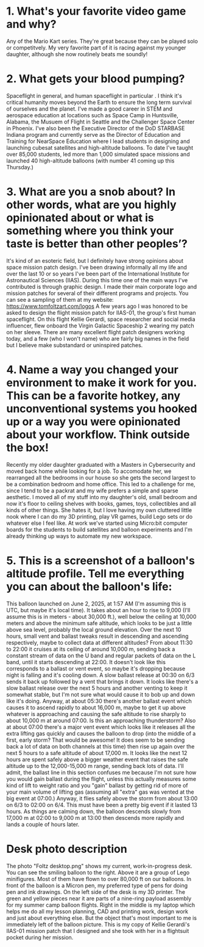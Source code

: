 # 1. What's your favorite video game and why?
Any of the Mario Kart series. They're great because they can be played solo or competitvely. My very favorite part of it is racing against my younger daughter, although she now routinely beats me soundly!

# 2. What gets your blood pumping?
Spaceflight in general, and human spaceflight in particular . I think it's critical humanity moves beyond the Earth to ensure the long term survival of ourselves and the planet. I've made a good career in STEM and aerospace education at locations such as Space Camp in Huntsville, Alabama, the Musuem of Flight in Seattle and the Challenger Space Center in Phoenix. I've also been the Executive Director of the DoD STARBASE Indiana program and currently serve as the Director of Education and Training for NearSpace Education where I lead students in designing and launching cubesat satellites and high-altitude balloons. To date I've taught over 85,000 students, led more than 1,000 simulated space missions and launched 40 high-altitude balloons (with number 41 coming up this Thursday.)

# 3. What are you a snob about? In other words, what are you highly opinionated about or what is something where you think your taste is better than other peoples’?
It's kind of an esoteric field, but I definitely have strong opinions about space mission patch design. I've been drawing informally all my life and over the last 10 or so years I've been part of the International Institute for Astronautical Sciences (IIAS). During this time one of the main ways I've contributed is through graphic design. I made their main corporate logo and mission patches for several of their different programs and projects. You can see a sampling of them at my website: https://www.tomfoltzart.com/logos  A few years ago I was honored to be asked to design the flight mission patch for IIAS-01, the group's first human spaceflight. On this flight Kellie Gerardi, space researcher and social media influencer, flew onboard the Virgin Galactic Spaceship 2 wearing my patch on her sleeve. There are many excellent flight patch designers working today, and a few (who I won't name) who are fairly big names in the field but I believe make substandard or uninspired patches. 

# 4. Name a way you changed your environment to make it work for you. This can be a favorite hotkey, any unconventional systems you hooked up or a way you were opinionated about your workflow. Think outside the box!
Recently my older daughter graduated with a Masters in Cybersecurity and moved back home while looking for a job. To accomodate her, we rearranged all the bedrooms in our house so she gets the second largest to be a combination bedroom and home office. This led to a challenge for me, since I tend to be a packrat and my wife prefers a simple and sparse aesthetic. I moved all of my stuff into my daughter's old, small bedroom and now it's floor to ceiling shelves with books, games, toys, collectibles and all kinds of other things. She hates it, but I love having my own cluttered little nook where I can do my 3D printing, play VR games, build Lego sets or do whatever else I feel like. At work we've started using Micro:bit computer boards for the students to build satellites and balloon experiments and I'm already thinking up ways to automate my new workspace.

# 5. This is a screenshot of a balloon's altitude profile. Tell me everything you can about the balloon's life:
This balloon launched on June 2, 2025, at 1:57 AM (I'm assuming this is UTC, but maybe it's local time). It takes about an hour to rise to 9,000 (I'll assume this is in meters - about 30,000 ft.), well below the ceiling at 10,000 meters and above the minimum safe altitude, which looks to be just a little above sea level, probably the local ground elevation. Over the next 10 hours, small vent and ballast tweaks result in descending and ascending respectively, maybe to collect data at different altitudes? From about 11:30 to 22:00 it cruises at its ceiling of around 10,000 m, sending back a constant stream of data on the U band and regular packets of data on the L band, until it starts descending at 22:00. It doesn't look like this corresponds to a ballast or vent event, so maybe it's dropping because night is falling and it's cooling down. A slow ballast release at 00:30 on 6/3 sends it back up followed by a vent that brings it down. It looks like there's a slow ballast release over the next 5 hours and another venting to keep it somewhat stable, but I'm not sure what would cause it to bob up and down like it's doing. Anyway, at about 05:30 there's another ballast event which causes it to ascend rapidly to about 16,000 m, maybe to get it up above whatever is approaching and causing the safe altitude to rise sharply to about 10,000 m at around 07:00. Is this an approaching thunderstorm? Also at about 07:00 there's a major vent event which looks like it releases all the extra lifting gas quickly and causes the balloon to drop (into the middle of a first, early storm? That would be awesome! It does seem to be sending back a lot of data on both channels at this time) then rise up again over the next 5 hours to a safe altitude of about 17,000 m. It looks like the next 12 hours are spent safely above a bigger weather event that raises the safe altitude up to the 12,000-15,000 m range, sending back lots of data. I'll admit, the ballast line in this section confuses me because I'm not sure how you would gain ballast during the flight, unless this actually measures some kind of lift to weight ratio and you "gain" ballast by getting rid of more of your main volume of lifting gas (assuming all "extra" gas was vented at the big event at 07:00.) Anyway, it flies safely above the storm from about 13:00 on 6/3 to 02:00 on 6/4. This must have been a pretty big event if it lasted 13 hours. As things are calming down, the balloon descends slowly from 17,000 m at 02:00 to 9,000 m at 13:00 then descends more rapidly and lands a couple of hours later.

# Desk photo description 
The photo "Foltz desktop.png" shows my current, work-in-progress desk. You can see the smiling balloon to the right. Above it are a group of Lego minifigures. Most of them have flown to over 80,000 ft on our balloons. In front of the balloon is a Micron pen, my preferred type of pens for doing pen and ink drawings. On the left side of the desk is my 3D printer. The green and yellow pieces near it are parts of a nine-ring payload assembly for my summer camp balloon flights. Right in the middle is my laptop which helps me do all my lesson planning, CAD and printing work, design work and just about everything else. But the object that's most important to me is immediately left of the balloon picture. This is my copy of Kellie Gerardi's IIAS-01 mission patch that I designed and she took with her in a flightsuit pocket during her mission.
